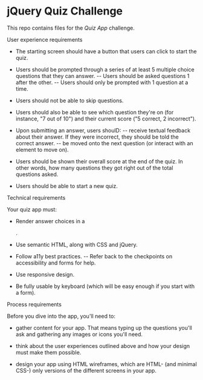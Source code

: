 # jQuery Quiz Challenge

This repo contains files for the *Quiz App* challenge.


User experience requirements

- The starting screen should have a button that users can click to start the quiz.

- Users should be prompted through a series of at least 5 multiple choice questions that they can answer.
-- Users should be asked questions 1 after the other.
-- Users should only be prompted with 1 question at a time.

- Users should not be able to skip questions.

- Users should also be able to see which question they're on (for instance, "7 out of 10") and their current score ("5 correct, 2 incorrect").

- Upon submitting an answer, users shoulD:
-- receive textual feedback about their answer. If they were incorrect, they should be told the correct answer.
-- be moved onto the next question (or interact with an element to move on).

- Users should be shown their overall score at the end of the quiz. In other words, how many questions they got right out of the total questions asked.

- Users should be able to start a new quiz.


Technical requirements

Your quiz app must:

- Render answer choices in a <form>.

- Use semantic HTML, along with CSS and jQuery.

- Follow a11y best practices.
-- Refer back to the checkpoints on accessibility and forms for help.

- Use responsive design.

- Be fully usable by keyboard (which will be easy enough if you start with a form).


Process requirements

Before you dive into the app, you'll need to:

- gather content for your app. That means typing up the questions you'll ask and gathering any images or icons you'll need.

- think about the user experiences outlined above and how your design must make them possible.

- design your app using HTML wireframes, which are HTML- (and minimal CSS-) only versions of the different screens in your app.
